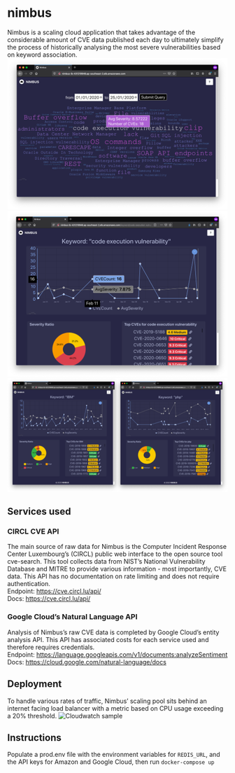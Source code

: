 # nimbus
Nimbus is a scaling cloud application that takes advantage of the considerable amount of CVE data published each day to ultimately simplify the process of historically analysing the most severe vulnerabilities based on keyword association.
![Home page sample](samples/home.png)
![Individual page sample](samples/cev.png)
![Other samples](samples/samples.png)

## Services used
### CIRCL CVE API
The main source of raw data for Nimbus is the Computer Incident Response Center Luxembourg’s (CIRCL) public web interface to the open source tool cve-search. This tool collects data from NIST’s National Vulnerability Database and MITRE to provide various information - most importantly, CVE data. This API has no documentation on rate limiting and does not require authentication.<br>
Endpoint: https://cve.circl.lu/api/ <br> 
Docs: https://cve.circl.lu/api/

### Google Cloud’s Natural Language API
Analysis of Nimbus’s raw CVE data is completed by Google Cloud’s entity analysis API. This API has associated costs for each service used and therefore requires credentials. <br>
Endpoint: https://language.googleapis.com/v1/documents:analyzeSentiment <br>
Docs: https://cloud.google.com/natural-language/docs

## Deployment
To handle various rates of traffic, Nimbus’ scaling pool sits behind an internet facing load balancer with a metric based on CPU usage exceeding a 20% threshold.
![Cloudwatch sample](cloudwatch-metrics.png)

## Instructions
Populate a prod.env file with the environment variables for `REDIS_URL`, and the API keys for Amazon and Google Cloud, then run `docker-compose up`

